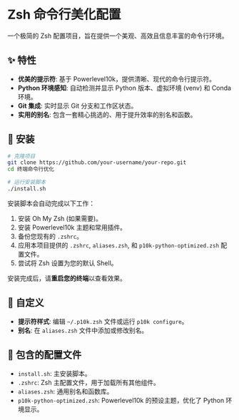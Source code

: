 # Zsh 命令行美化配置

一个极简的 Zsh 配置项目，旨在提供一个美观、高效且信息丰富的命令行环境。

## ✨ 特性

- **优美的提示符**: 基于 Powerlevel10k，提供清晰、现代的命令行提示符。
- **Python 环境感知**: 自动检测并显示 Python 版本、虚拟环境 (venv) 和 Conda 环境。
- **Git 集成**: 实时显示 Git 分支和工作区状态。
- **实用的别名**: 包含一套精心挑选的、用于提升效率的别名和函数。

## 🚀 安装

```bash
# 克隆项目
git clone https://github.com/your-username/your-repo.git
cd 终端命令行优化

# 运行安装脚本
./install.sh
```

安装脚本会自动完成以下工作：
1.  安装 Oh My Zsh (如果需要)。
2.  安装 Powerlevel10k 主题和常用插件。
3.  备份您现有的 `.zshrc`。
4.  应用本项目提供的 `.zshrc`, `aliases.zsh`, 和 `p10k-python-optimized.zsh` 配置文件。
5.  尝试将 Zsh 设置为您的默认 Shell。

安装完成后，请**重启您的终端**以查看效果。

## 🔧 自定义

- **提示符样式**: 编辑 `~/.p10k.zsh` 文件或运行 `p10k configure`。
- **别名**: 在 `aliases.zsh` 文件中添加或修改别名。

## 📄 包含的配置文件

- `install.sh`: 主安装脚本。
- `.zshrc`: Zsh 主配置文件，用于加载所有其他组件。
- `aliases.zsh`: 通用别名和函数库。
- `p10k-python-optimized.zsh`: Powerlevel10k 的预设主题，优化了 Python 环境显示。
